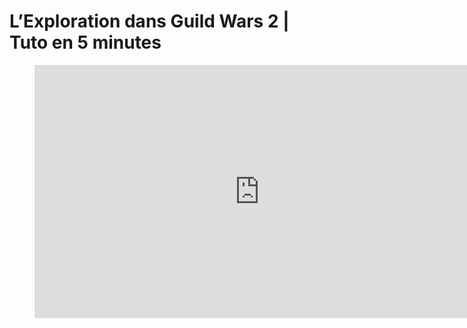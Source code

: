 # L’Exploration dans Guild Wars 2 | Tuto en 5 minutes

<figure class="video_container">
  <iframe width="720" height="405" src="https://www.youtube.com/embed/lzWKMek0JWc" frameborder="0" allow="accelerometer; autoplay; clipboard-write; encrypted-media; gyroscope; picture-in-picture" allowfullscreen></iframe>
</figure>
